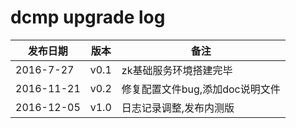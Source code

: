 dcmp upgrade log
====

发布日期 | 版本 | 备注
--- | --- | --- 
2016-7-27 | v0.1 |  zk基础服务环境搭建完毕
2016-11-21 | v0.2 | 修复配置文件bug,添加doc说明文件 
2016-12-05 | v1.0 | 日志记录调整,发布内测版